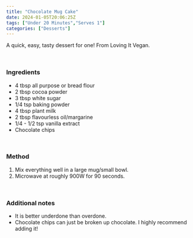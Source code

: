 ```yaml
---
title: "Chocolate Mug Cake"
date: 2024-01-05T20:06:25Z
tags: ["Under 20 Minutes","Serves 1"]
categories: ["Desserts"]
---
```

A quick, easy, tasty dessert for one! From Loving It Vegan.
&nbsp;

&nbsp;
### Ingredients
* 4 tbsp all purpose or bread flour
* 2 tbsp cocoa powder
* 3 tbsp white sugar
* 1/4 tsp baking powder
* 4 tbsp plant milk
* 2 tbsp flavourless oil/margarine
* 1/4 - 1/2 tsp vanilla extract
* Chocolate chips
&nbsp;

&nbsp;
### Method
1. Mix everything well in a large mug/small bowl.
2. Microwave at roughly 900W for 90 seconds.
&nbsp;

&nbsp;
### Additional notes
* It is better underdone than overdone.
* Chocolate chips can just be broken up chocolate. I highly recommend adding it!

